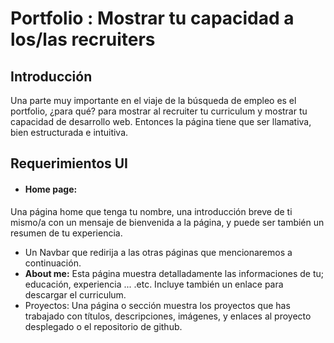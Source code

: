 # Portfolio : Mostrar tu capacidad a los/las recruiters

## Introducción
Una parte muy importante en el viaje de la búsqueda de empleo es el portfolio, ¿para qué? para mostrar al recruiter tu curriculum y mostrar tu capacidad de desarrollo web. Entonces la página tiene que ser llamativa, bien estructurada e intuitiva.

## Requerimientos UI
- #### Home page:
Una página home que tenga tu nombre, una introducción breve de ti mismo/a con un mensaje de bienvenida a la página, y puede ser también un resumen de tu experiencia.
- Un Navbar que redirija a las otras páginas que mencionaremos a continuación.
- **About me:**
Esta página muestra detalladamente las informaciones de tu; educación, experiencia ... .etc.
Incluye también un enlace para descargar el curriculum.
- Proyectos:
Una página o sección muestra los proyectos que has trabajado con títulos, descripciones, imágenes, y enlaces al proyecto desplegado o el repositorio de github.
